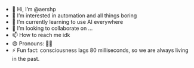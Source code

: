 - 👋 Hi, I’m @aershp
- 👀 I’m interested in automation and all things boring
- 🌱 I’m currently learning to use AI everywhere
- 💞️ I’m looking to collaborate on ...
- 📫 How to reach me idk
- 😄 Pronouns: 🧔‍♂️
- ⚡ Fun fact: consciousness lags 80 milliseconds, so we are always living in the past.

<!---
aershp/aershp is a ✨ special ✨ repository because its `README.md` (this file) appears on your GitHub profile.
You can click the Preview link to take a look at your changes.
--->
